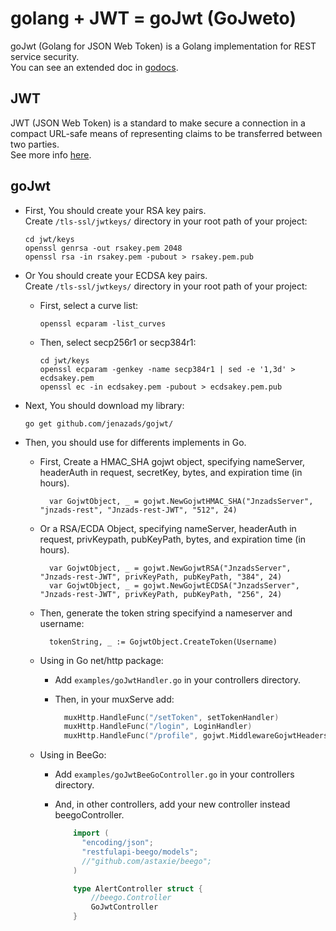 # golang + JWT = goJwt (GoJweto)

goJwt (Golang for JSON Web Token) is a Golang implementation for REST service security.  
You can see an extended doc in [godocs](https://godoc.org/github.com/Jenazads/goJwt).

## JWT

JWT (JSON Web Token) is a standard to make secure a connection in a compact URL-safe means of representing claims to be transferred between two parties.  
See more info [here](https://jwt.io).

## goJwt

* First, You should create your RSA key pairs.  
  Create `/tls-ssl/jwtkeys/` directory in your root path of your project:

      cd jwt/keys
      openssl genrsa -out rsakey.pem 2048
      openssl rsa -in rsakey.pem -pubout > rsakey.pem.pub

* Or You should create your ECDSA key pairs.  
  Create `/tls-ssl/jwtkeys/` directory in your root path of your project:

    * First, select a curve list:
    
          openssl ecparam -list_curves

    * Then, select secp256r1 or secp384r1:

          cd jwt/keys
          openssl ecparam -genkey -name secp384r1 | sed -e '1,3d' > ecdsakey.pem
          openssl ec -in ecdsakey.pem -pubout > ecdsakey.pem.pub

* Next, You should download my library:

      go get github.com/jenazads/gojwt/

* Then, you should use for differents implements in Go.
        
    * First, Create a HMAC_SHA gojwt object, specifying nameServer, headerAuth in request, secretKey, bytes, and expiration time (in hours).
    
            var GojwtObject, _ = gojwt.NewGojwtHMAC_SHA("JnzadsServer", "jnzads-rest", "Jnzads-rest-JWT", "512", 24)
    
    * Or a RSA/ECDA Object, specifying nameServer, headerAuth in request, privKeypath, pubKeyPath, bytes, and expiration time (in hours).
    
            var GojwtObject, _ = gojwt.NewGojwtRSA("JnzadsServer", "Jnzads-rest-JWT", privKeyPath, pubKeyPath, "384", 24)
            var GojwtObject, _ = gojwt.NewGojwtECDSA("JnzadsServer", "Jnzads-rest-JWT", privKeyPath, pubKeyPath, "256", 24)
    
        
    * Then, generate the token string specifyind a nameserver and username:
      
            tokenString, _ := GojwtObject.CreateToken(Username)

    * Using in Go net/http package:
      
      * Add `examples/goJwtHandler.go` in your controllers directory.
      
      * Then, in your muxServe add:
      
        ```go
          muxHttp.HandleFunc("/setToken", setTokenHandler)
          muxHttp.HandleFunc("/login", LoginHandler)
          muxHttp.HandleFunc("/profile", gojwt.MiddlewareGojwtHeaders(WithAuthHandler, NoAuthHandler))
        ```

    * Using in BeeGo:
    
      * Add `examples/goJwtBeeGoController.go` in your controllers directory.
        
      * And, in other controllers, add your new controller instead beegoController.
      
        ```go
            import (
              "encoding/json";
              "restfulapi-beego/models";
              //"github.com/astaxie/beego";
            )

            type AlertController struct {
	            //beego.Controller
	            GoJwtController
            }
        ```
